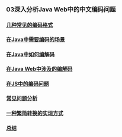 ### 03深入分析Java Web中的中文编码问题
>
#### [几种常见的编码格式](https://github.com/lu666666/notebooks/blob/master/java/javaweb/03/01.md)
>
#### [在Java中需要编码的场景](https://github.com/lu666666/notebooks/blob/master/java/javaweb/03/02.md)
>
#### [在Java中如何编解码](https://github.com/lu666666/notebooks/blob/master/java/javaweb/03/03.md)
>
#### [在Java Web中涉及的编解码](https://github.com/lu666666/notebooks/blob/master/java/javaweb/03/04.md)
>
#### [在JS中的编码问题](https://github.com/lu666666/notebooks/blob/master/java/javaweb/03/05.md)
>
#### [常见问题分析](https://github.com/lu666666/notebooks/blob/master/java/javaweb/03/06.md)
>
#### [一种繁简转换的实现方式](https://github.com/lu666666/notebooks/blob/master/java/javaweb/03/07.md)
>
#### [总结](https://github.com/lu666666/notebooks/blob/master/java/javaweb/03/08.md)

